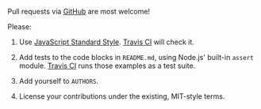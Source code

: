 Pull requests via [GitHub] are most welcome!

Please:

1. Use [JavaScript Standard Style][Standard]. [Travis CI] will check it.

2. Add tests to the code blocks in `README.md`, using Node.js' built-in
   `assert` module. [Travis CI] runs those examples as a test suite.

3. Add yourself to `AUTHORS`.

4. License your contributions under the existing, MIT-style terms.

[GitHub]: https://github.com/kemitchell/intervention.js

[Standard]: https://www.npmjs.com/package/standard

[Travis CI]: https://travis-ci.org/kemitchell/intervention.js
